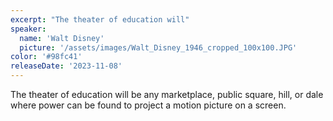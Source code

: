 ```yaml
---
excerpt: "The theater of education will"
speaker:
  name: 'Walt Disney'
  picture: '/assets/images/Walt_Disney_1946_cropped_100x100.JPG'
color: '#98fc41'
releaseDate: '2023-11-08'
---
```

The theater of education will be any marketplace, public square, hill, or dale where power can be found to project a motion picture on a screen.